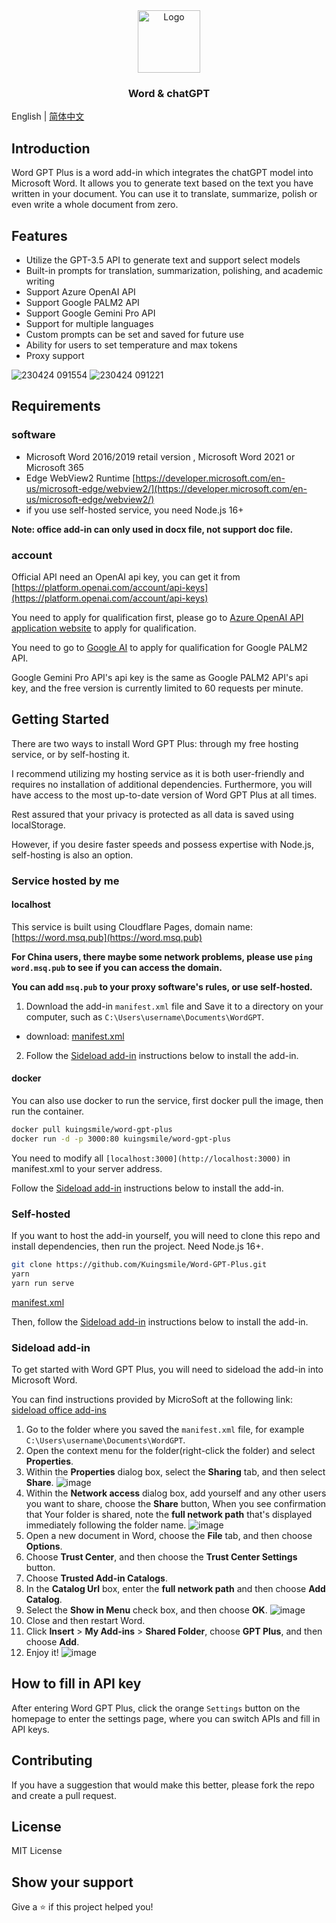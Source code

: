 <div align="center">
  <a href="https://github.com/Kuingsmile/word-GPT-Plus">
    <img src="https://user-images.githubusercontent.com/96409857/233920113-b6919e19-484e-4a4b-82ff-5c72f7314025.png" alt="Logo" height="100">
  </a>

<br />
  <h3 align="center">Word & chatGPT</h3>

</div>

English | [简体中文](https://github.com/Kuingsmile/word-GPT-Plus/blob/master/README_cn.md)

## Introduction

Word GPT Plus is a word add-in which integrates the chatGPT model into Microsoft Word. It allows you to generate text based on the text you have written in your document. You can use it to translate, summarize, polish or even write a whole document from zero.

## Features

- Utilize the GPT-3.5 API to generate text and support select models
- Built-in prompts for translation, summarization, polishing, and academic writing
- Support Azure OpenAI API
- Support Google PALM2 API
- Support Google Gemini Pro API
- Support for multiple languages
- Custom prompts can be set and saved for future use
- Ability for users to set temperature and max tokens
- Proxy support

![230424 091554](https://user-images.githubusercontent.com/96409857/233878627-6b5abdfd-7ff6-4818-8b26-d78f74ea0e85.gif)
![230424 091221](https://user-images.githubusercontent.com/96409857/233878368-3a793d8b-3740-4471-822b-0e062415b704.gif)

## Requirements

### software

- Microsoft Word 2016/2019 retail version , Microsoft Word 2021 or Microsoft 365
- Edge WebView2 Runtime [https://developer.microsoft.com/en-us/microsoft-edge/webview2/](https://developer.microsoft.com/en-us/microsoft-edge/webview2/)
- if you use self-hosted service, you need Node.js 16+

**Note: office add-in can only used in docx file, not support doc file.**

### account

Official API need an OpenAI api key, you can get it from [https://platform.openai.com/account/api-keys](https://platform.openai.com/account/api-keys)

You need to apply for qualification first, please go to [Azure OpenAI API application website](https://go.microsoft.com/fwlink/?linkid=2222006&clcid=0x409&culture=en-us&country=us) to apply for qualification.

You need to go to [Google AI](https://developers.generativeai.google/) to apply for qualification for Google PALM2 API.

Google Gemini Pro API's api key is the same as Google PALM2 API's api key, and the free version is currently limited to 60 requests per minute.

## Getting Started

There are two ways to install Word GPT Plus: through my free hosting service, or by self-hosting it.

I recommend utilizing my hosting service as it is both user-friendly and requires no installation of additional dependencies. Furthermore, you will have access to the most up-to-date version of Word GPT Plus at all times.

Rest assured that your privacy is protected as all data is saved using localStorage.

However, if you desire faster speeds and possess expertise with Node.js, self-hosting is also an option.

### Service hosted by me

#### localhost

This service is built using Cloudflare Pages, domain name: [https://word.msq.pub](https://word.msq.pub)

**For China users, there maybe some network problems, please use `ping word.msq.pub` to see if you can access the domain.**

**You can add `msq.pub` to your proxy software's rules, or use self-hosted.**

1. Download the add-in `manifest.xml` file and Save it to a directory on your computer, such as `C:\Users\username\Documents\WordGPT`.

  - download: [manifest.xml](https://github.com/Kuingsmile/word-GPT-Plus/blob/master/release/instant-use/manifest.xml)

2. Follow the [Sideload add-in](#sideload-add-in) instructions below to install the add-in.

#### docker

You can also use docker to run the service, first docker pull the image, then run the container.

```bash
docker pull kuingsmile/word-gpt-plus
docker run -d -p 3000:80 kuingsmile/word-gpt-plus
```

You need to modify all `[localhost:3000](http://localhost:3000)` in manifest.xml to your server address.

Follow the [Sideload add-in](#sideload-add-in) instructions below to install the add-in.

### Self-hosted

If you want to host the add-in yourself, you will need to clone this repo and install dependencies, then run the project. Need Node.js 16+.

```bash
git clone https://github.com/Kuingsmile/Word-GPT-Plus.git
yarn
yarn run serve
```

[manifest.xml](https://github.com/Kuingsmile/word-GPT-Plus/blob/master/release/self-hosted/manifest.xml)

Then, follow the [Sideload add-in](#sideload-add-in) instructions below to install the add-in.

### Sideload add-in

To get started with Word GPT Plus, you will need to sideload the add-in into Microsoft Word.

You can find instructions provided by MicroSoft at the following link: [sideload office add-ins](https://learn.microsoft.com/en-us/office/dev/add-ins/testing/create-a-network-shared-folder-catalog-for-task-pane-and-content-add-ins)

1. Go to the folder where you saved the `manifest.xml` file, for example `C:\Users\username\Documents\WordGPT`.
2. Open the context menu for the folder(right-click the folder) and select **Properties**.
3. Within the **Properties** dialog box, select the **Sharing** tab, and then select **Share**.
![image](https://learn.microsoft.com/en-us/office/dev/add-ins/images/sideload-windows-properties-dialog.png)
4. Within the **Network access** dialog box, add yourself and any other users you want to share, choose the **Share** button, When you see confirmation that Your folder is shared, note the **full network path** that's displayed immediately following the folder name.
![image](https://learn.microsoft.com/en-us/office/dev/add-ins/images/sideload-windows-network-access-dialog.png)
5. Open a new document in Word, choose the **File** tab, and then choose **Options**.
6. Choose **Trust Center**, and then choose the **Trust Center Settings** button.
7. Choose **Trusted Add-in Catalogs**.
8. In the **Catalog Url** box, enter the **full network path** and then choose **Add Catalog**.
9. Select the **Show in Menu** check box, and then choose **OK**.
![image](https://learn.microsoft.com/en-us/office/dev/add-ins/images/sideload-windows-trust-center-dialog.png)
10. Close and then restart Word.
11. Click **Insert** > **My Add-ins** > **Shared Folder**, choose **GPT Plus**, and then choose **Add**.
12. Enjoy it!
![image](https://user-images.githubusercontent.com/96409857/234744280-9d9f13cf-536b-4fb5-adfa-cbec262d56a2.png)

## How to fill in API key

After entering Word GPT Plus, click the orange `Settings` button on the homepage to enter the settings page, where you can switch APIs and fill in API keys.

## Contributing

If you have a suggestion that would make this better, please fork the repo and create a pull request.

## License

MIT License

## Show your support

Give a ⭐️ if this project helped you!
